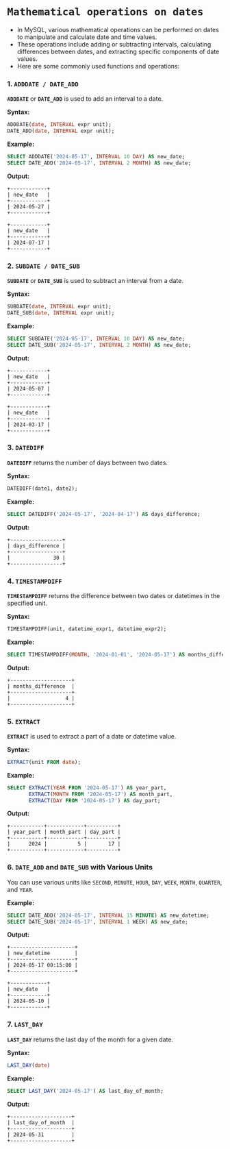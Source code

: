 # `Mathematical operations on dates`

- In MySQL, various mathematical operations can be performed on dates to manipulate and calculate date and time values. 
- These operations include adding or subtracting intervals, calculating differences between dates, and extracting specific components of date values. 
- Here are some commonly used functions and operations:

### 1. `ADDDATE / DATE_ADD`

**`ADDDATE`** or **`DATE_ADD`** is used to add an interval to a date.

**Syntax:**
```sql
ADDDATE(date, INTERVAL expr unit);
DATE_ADD(date, INTERVAL expr unit);
```

**Example:**
```sql
SELECT ADDDATE('2024-05-17', INTERVAL 10 DAY) AS new_date;
SELECT DATE_ADD('2024-05-17', INTERVAL 2 MONTH) AS new_date;
```

**Output:**
```
+------------+
| new_date   |
+------------+
| 2024-05-27 |
+------------+

+------------+
| new_date   |
+------------+
| 2024-07-17 |
+------------+
```

### 2. `SUBDATE / DATE_SUB`

**`SUBDATE`** or **`DATE_SUB`** is used to subtract an interval from a date.

**Syntax:**
```sql
SUBDATE(date, INTERVAL expr unit);
DATE_SUB(date, INTERVAL expr unit);
```

**Example:**
```sql
SELECT SUBDATE('2024-05-17', INTERVAL 10 DAY) AS new_date;
SELECT DATE_SUB('2024-05-17', INTERVAL 2 MONTH) AS new_date;
```

**Output:**
```
+------------+
| new_date   |
+------------+
| 2024-05-07 |
+------------+

+------------+
| new_date   |
+------------+
| 2024-03-17 |
+------------+
```

### 3. `DATEDIFF`

**`DATEDIFF`** returns the number of days between two dates.

**Syntax:**
```sql
DATEDIFF(date1, date2);
```

**Example:**
```sql
SELECT DATEDIFF('2024-05-17', '2024-04-17') AS days_difference;
```

**Output:**
```
+-----------------+
| days_difference |
+-----------------+
|              30 |
+-----------------+
```

### 4. `TIMESTAMPDIFF`

**`TIMESTAMPDIFF`** returns the difference between two dates or datetimes in the specified unit.

**Syntax:**
```sql
TIMESTAMPDIFF(unit, datetime_expr1, datetime_expr2);
```

**Example:**
```sql
SELECT TIMESTAMPDIFF(MONTH, '2024-01-01', '2024-05-17') AS months_difference;
```

**Output:**
```
+--------------------+
| months_difference  |
+--------------------+
|                  4 |
+--------------------+
```

### 5. `EXTRACT`

**`EXTRACT`** is used to extract a part of a date or datetime value.

**Syntax:**
```sql
EXTRACT(unit FROM date);
```

**Example:**
```sql
SELECT EXTRACT(YEAR FROM '2024-05-17') AS year_part,
       EXTRACT(MONTH FROM '2024-05-17') AS month_part,
       EXTRACT(DAY FROM '2024-05-17') AS day_part;
```

**Output:**
```
+-----------+------------+----------+
| year_part | month_part | day_part |
+-----------+------------+----------+
|      2024 |          5 |       17 |
+-----------+------------+----------+
```

### 6. `DATE_ADD` and `DATE_SUB` with Various Units

You can use various units like `SECOND`, `MINUTE`, `HOUR`, `DAY`, `WEEK`, `MONTH`, `QUARTER`, and `YEAR`.

**Example:**
```sql
SELECT DATE_ADD('2024-05-17', INTERVAL 15 MINUTE) AS new_datetime;
SELECT DATE_SUB('2024-05-17', INTERVAL 1 WEEK) AS new_date;
```

**Output:**
```
+---------------------+
| new_datetime        |
+---------------------+
| 2024-05-17 00:15:00 |
+---------------------+

+------------+
| new_date   |
+------------+
| 2024-05-10 |
+------------+
```

### 7. `LAST_DAY`

**`LAST_DAY`** returns the last day of the month for a given date.

**Syntax:**
```sql
LAST_DAY(date)
```

**Example:**
```sql
SELECT LAST_DAY('2024-05-17') AS last_day_of_month;
```

**Output:**
```
+--------------------+
| last_day_of_month  |
+--------------------+
| 2024-05-31         |
+--------------------+
```
